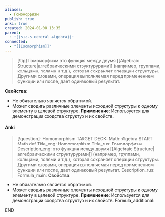 ```yaml
---
aliases:
  - Гомоморфизм
publish: true
anki: true
created: 2024-01-08 13:35
parent:
  - "[[512.5 General Algebra]]"
connected:
  - "[[Isomorphism]]"
---
```


> [!tip] Гомоморфизм 
> это функция между двумя [[Algebraic Structure|алгебраическими структурурами]]  (например, группами, кольцами, полями и т.д.), которая сохраняет операции структуры. Другими словами, операция выполняемая перед применением функции или после, дает одинаковый результат.

**Свойства**:
   - Не обязательно является обратимой.
   - Может сводить различные элементы исходной структуры к одному элементу в целевой структуре.
**Применение**: Используется для демонстрации сходства структур и их свойств.

#### Anki
> [!question]- Homomorphism
TARGET DECK: Math::Algebra 
START
Math def
Title_eng: Homomorphism
Title_rus: Гомоморфизм
Description_eng: это функция между двумя [[Algebraic Structure|алгебраическими структурурами]]  (например, группами, кольцами, полями и т.д.), которая сохраняет операции структуры. Другими словами, операция выполняемая перед применением функции или после, дает одинаковый результат.
Description_rus: 
Formula_main: **Свойства**:
   - Не обязательно является обратимой.
   - Может сводить различные элементы исходной структуры к одному элементу в целевой структуре.
**Применение**: Используется для демонстрации сходства структур и их свойств.
Formula_additional:
<!--ID: 1705262438324-->
END




